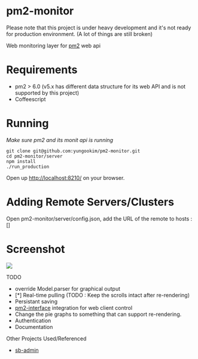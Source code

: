 pm2-monitor
===========
  
Please note that this project is under heavy development and it's not ready for production environment. (A lot of things are still broken)
  
Web monitoring layer for [pm2](https://github.com/Unitech/pm2) web api

Requirements
============

* pm2 > 6.0 (v5.x has different data structure for its web API and is not supported by this project)    
* Coffeescript  

Running
=======
_Make sure pm2 and its monit api is running_
```
git clone git@github.com:yungookim/pm2-monitor.git
cd pm2-monitor/server 
npm install
./run_production
```
Open up [http://localhost:8210/](http://localhost:8210/) on your browser.  
  
Adding Remote Servers/Clusters
==============================
  
Open pm2-monitor/server/config.json, add the URL of the remote to hosts : []  
  
Screenshot
==========
<img src="https://dl.dropboxusercontent.com/u/36220055/Screenshot%20from%202013-11-01%2015%3A32%3A36.png">

TODO  
  
* override Model.parser for graphical output  
* [*] Real-time pulling (TODO : Keep the scrolls intact after re-rendering)
* Persistant saving  
* [pm2-interface](https://github.com/Unitech/pm2-interface) integration for web client control  
* Change the pie graphs to something that can support re-rendering.
* Authentication
* Documentation

Other Projects Used/Referenced

* [sb-admin](https://github.com/IronSummitMedia/startbootstrap/tree/master/templates/sb-admin)  
